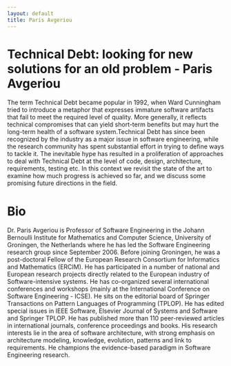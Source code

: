 ```yaml
---
layout: default
title: Paris Avgeriou
---
```


# Technical Debt: looking for new solutions for an old problem - Paris Avgeriou

The term Technical Debt became popular in 1992, when Ward Cunningham
tried to introduce a metaphor that expresses immature software artifacts
that fail to meet the required level of quality. More generally, it
reflects technical compromises that can yield short-term benefits but
may hurt the long-term health of a software system.Technical Debt has
since been recognized by the industry as a major issue in software
engineering, while the research community has spent substantial effort
in trying to define ways to tackle it. The inevitable hype has resulted
in a proliferation of approaches to deal with Technical Debt at the
level of code, design, architecture, requirements, testing etc. In this
context we revisit the state of the art to examine how much progress is
achieved so far, and we discuss some promising future directions in the
field.

# Bio

Dr. Paris Avgeriou is Professor of Software Engineering in the Johann Bernoulli Institute for Mathematics and Computer Science, University of Groningen, the Netherlands where he has led the Software Engineering research group since September 2006. Before joining Groningen, he was a post-doctoral Fellow of the European Research Consortium for Informatics and Mathematics (ERCIM). He has participated in a number of national and European research projects directly related to the European industry of Software-intensive systems. He has co-organized several international conferences and workshops (mainly at the International Conference on Software Engineering - ICSE). He sits on the editorial board of Springer Transactions on Pattern Languages of Programming (TPLOP). He has edited special issues in IEEE Software, Elsevier Journal of Systems and Software and Springer TPLOP. He has published more than 110 peer-reviewed articles in international journals, conference proceedings and books. His research interests lie in the area of software architecture, with strong emphasis on architecture modeling, knowledge, evolution, patterns and link to requirements. He champions the evidence-based paradigm in Software Engineering research.

